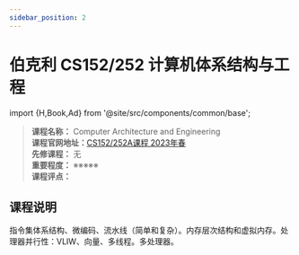 ```yaml
---
sidebar_position: 2
---
```


# 伯克利 CS152/252 计算机体系结构与工程

import {H,Book,Ad} from '@site/src/components/common/base';


>**课程名称：**  Computer Architecture and Engineering     
**课程官网地址：**[CS152/252A课程 2023年春](https://inst.eecs.berkeley.edu/~cs152/sp23/)  
**先修课程：** 无  
**重要程度：** ※※※※※  
**课程评点：** 

## 课程说明
指令集体系结构、微编码、流水线（简单和复杂）。内存层次结构和虚拟内存。处理器并行性：VLIW、向量、多线程。多处理器。



<Comment></Comment>
